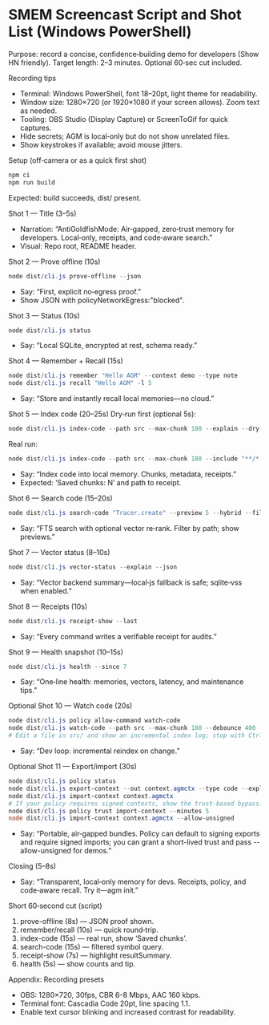 # SMEM Screencast Script and Shot List (Windows PowerShell)

Purpose: record a concise, confidence‑building demo for developers (Show HN friendly). Target length: 2–3 minutes. Optional 60‑sec cut included.

Recording tips
- Terminal: Windows PowerShell, font 18–20pt, light theme for readability.
- Window size: 1280×720 (or 1920×1080 if your screen allows). Zoom text as needed.
- Tooling: OBS Studio (Display Capture) or ScreenToGif for quick captures.
- Hide secrets; AGM is local‑only but do not show unrelated files.
- Show keystrokes if available; avoid mouse jitters.

Setup (off‑camera or as a quick first shot)
```powershell
npm ci
npm run build
```
Expected: build succeeds, dist/ present.

Shot 1 — Title (3–5s)
- Narration: “AntiGoldfishMode: Air‑gapped, zero‑trust memory for developers. Local‑only, receipts, and code‑aware search.”
- Visual: Repo root, README header.

Shot 2 — Prove offline (10s)
```powershell
node dist/cli.js prove-offline --json
```
- Say: “First, explicit no‑egress proof.”
- Show JSON with policyNetworkEgress:"blocked".

Shot 3 — Status (10s)
```powershell
node dist/cli.js status
```
- Say: “Local SQLite, encrypted at rest, schema ready.”

Shot 4 — Remember + Recall (15s)
```powershell
node dist/cli.js remember "Hello AGM" --context demo --type note
node dist/cli.js recall "Hello AGM" -l 5
```
- Say: “Store and instantly recall local memories—no cloud.”

Shot 5 — Index code (20–25s)
Dry‑run first (optional 5s):
```powershell
node dist/cli.js index-code --path src --max-chunk 180 --explain --dry-run
```
Real run:
```powershell
node dist/cli.js index-code --path src --max-chunk 180 --include "**/*.ts" "**/*.tsx" --exclude "**/dist/**" "**/*.test.ts" --explain
```
- Say: “Index code into local memory. Chunks, metadata, receipts.”
- Expected: ‘Saved chunks: N’ and path to receipt.

Shot 6 — Search code (15–20s)
```powershell
node dist/cli.js search-code "Tracer.create" --preview 5 --hybrid --filter-path "**/Trace.ts" --explain
```
- Say: “FTS search with optional vector re‑rank. Filter by path; show previews.”

Shot 7 — Vector status (8–10s)
```powershell
node dist/cli.js vector-status --explain --json
```
- Say: “Vector backend summary—local‑js fallback is safe; sqlite‑vss when enabled.”

Shot 8 — Receipts (10s)
```powershell
node dist/cli.js receipt-show --last
```
- Say: “Every command writes a verifiable receipt for audits.”

Shot 9 — Health snapshot (10–15s)
```powershell
node dist/cli.js health --since 7
```
- Say: “One‑line health: memories, vectors, latency, and maintenance tips.”

Optional Shot 10 — Watch code (20s)
```powershell
node dist/cli.js policy allow-command watch-code
node dist/cli.js watch-code --path src --max-chunk 180 --debounce 400
# Edit a file in src/ and show an incremental index log; stop with Ctrl+C.
```
- Say: “Dev loop: incremental reindex on change.”

Optional Shot 11 — Export/import (30s)
```powershell
node dist/cli.js policy status
node dist/cli.js export-context --out context.agmctx --type code --explain
node dist/cli.js import-context context.agmctx
# If your policy requires signed contexts, show the trust-based bypass:
node dist/cli.js policy trust import-context --minutes 5
node dist/cli.js import-context context.agmctx --allow-unsigned
```
- Say: “Portable, air‑gapped bundles. Policy can default to signing exports and require signed imports; you can grant a short-lived trust and pass --allow-unsigned for demos.”

Closing (5–8s)
- Say: “Transparent, local‑only memory for devs. Receipts, policy, and code‑aware recall. Try it—agm init.”

Short 60‑second cut (script)
1) prove-offline (8s) — JSON proof shown.
2) remember/recall (10s) — quick round‑trip.
3) index-code (15s) — real run, show ‘Saved chunks’.
4) search-code (15s) — filtered symbol query.
5) receipt-show (7s) — highlight resultSummary.
6) health (5s) — show counts and tip.

Appendix: Recording presets
- OBS: 1280×720, 30fps, CBR 6–8 Mbps, AAC 160 kbps.
- Terminal font: Cascadia Code 20pt, line spacing 1.1.
- Enable text cursor blinking and increased contrast for readability.
